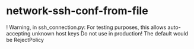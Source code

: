 # network-ssh-conf-from-file

! Warning, in ssh_connection.py:
For testing purposes, this allows auto-accepting unknown host keys
Do not use in production! The default would be RejectPolicy